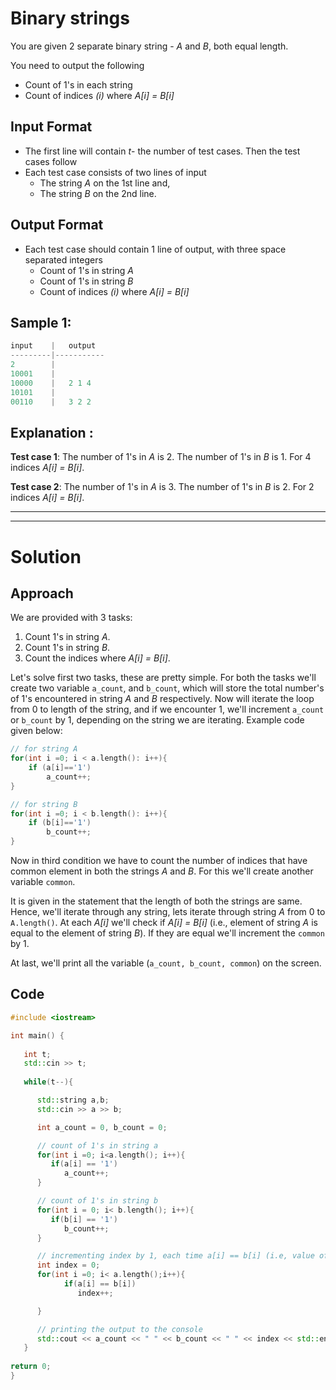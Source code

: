 # Binary strings

You are given 2 separate binary string - *A* and *B*, both equal length.

You need to output the following

* Count of 1's in each string
* Count of indices *(i)* where *A[i] = B[i]*

## Input Format

* The first line will contain *t*- the number of test cases. Then the test cases follow
* Each test case consists of two lines of input
    * The string *A* on the 1st line and,
    * The string *B* on the 2nd line.

## Output Format

* Each test case should contain 1 line of output, with three space separated integers
    * Count of 1's in string *A*
    * Count of 1's in string *B*
    * Count of indices *(i)* where *A[i] = B[i]*

## Sample 1:

```cpp
input    |   output
---------|-----------
2        |
10001    |       
10000    |   2 1 4
10101    |   
00110    |   3 2 2
```

## Explanation :

**Test case 1**: The number of 1's in *A* is 2.
The number of 1's in *B* is 1.
For 4 indices *A[i] = B[i]*.


**Test case 2**: The number of 1's in *A* is 3.
The number of 1's in *B* is 2.
For 2 indices *A[i] = B[i]*.

----------------
----------------

# Solution

## Approach

We are provided with 3 tasks:

1. Count 1's in string *A*.
2. Count 1's in string *B*.
3. Count the indices where *A[i] = B[i]*.  

Let's solve first two tasks, these are pretty simple. For both the tasks we'll create two variable `a_count`, and `b_count`, which will store the total number's of 1's encountered in string *A* and *B* respectively.
    Now will iterate the loop from 0 to length of the string, and if we encounter 1, we'll increment `a_count` or `b_count` by 1, depending on the string we are iterating. Example code given below:

```cpp
// for string A
for(int i =0; i < a.length(): i++){
    if (a[i]=='1')
        a_count++;
}

// for string B
for(int i =0; i < b.length(): i++){
    if (b[i]=='1')
        b_count++;
}

```
Now in third condition we have to count the number of indices that have common element in both the strings *A* and *B*. For this we'll create another variable `common`. 

It is given in the statement that the length of both the strings are same. Hence, we'll iterate through any string, lets iterate through string *A* from 0 to `A.length()`. At each *A[i]* we'll check if *A[i] = B[i]* (i.e., element of string *A* is equal to the element of string *B*). If they are equal we'll increment the `common` by 1.

At last, we'll print all the variable (`a_count, b_count, common`) on the screen.

## Code 

```cpp
#include <iostream>

int main() {
   
   int t;
   std::cin >> t;
   
   while(t--){

      std::string a,b;
      std::cin >> a >> b;

      int a_count = 0, b_count = 0;

      // count of 1's in string a
      for(int i =0; i<a.length(); i++){
         if(a[i] == '1')
            a_count++;
      }

      // count of 1's in string b
      for(int i = 0; i< b.length(); i++){
         if(b[i] == '1')
            b_count++;
      }

      // incrementing index by 1, each time a[i] == b[i] (i.e, value of both strings are equal)
      int index = 0;
      for(int i =0; i< a.length();i++){
            if(a[i] == b[i])
               index++;

      }

      // printing the output to the console
      std::cout << a_count << " " << b_count << " " << index << std::endl;
   }
   
return 0;
} 
``` 